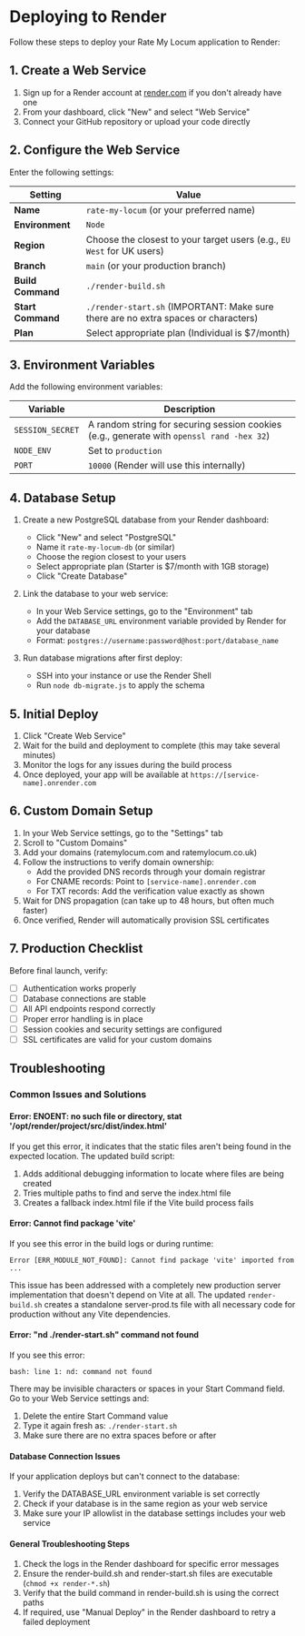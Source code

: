 # Deploying to Render

Follow these steps to deploy your Rate My Locum application to Render:

## 1. Create a Web Service

1. Sign up for a Render account at [render.com](https://render.com/) if you don't already have one
2. From your dashboard, click "New" and select "Web Service"
3. Connect your GitHub repository or upload your code directly

## 2. Configure the Web Service

Enter the following settings:

| Setting | Value |
|---------|-------|
| **Name** | `rate-my-locum` (or your preferred name) |
| **Environment** | `Node` |
| **Region** | Choose the closest to your target users (e.g., `EU West` for UK users) |
| **Branch** | `main` (or your production branch) |
| **Build Command** | `./render-build.sh` |
| **Start Command** | `./render-start.sh` (IMPORTANT: Make sure there are no extra spaces or characters) |
| **Plan** | Select appropriate plan (Individual is $7/month) |

## 3. Environment Variables

Add the following environment variables:

| Variable | Description |
|----------|-------------|
| `SESSION_SECRET` | A random string for securing session cookies (e.g., generate with `openssl rand -hex 32`) |
| `NODE_ENV` | Set to `production` |
| `PORT` | `10000` (Render will use this internally) |

## 4. Database Setup

1. Create a new PostgreSQL database from your Render dashboard:
   - Click "New" and select "PostgreSQL"
   - Name it `rate-my-locum-db` (or similar)
   - Choose the region closest to your users
   - Select appropriate plan (Starter is $7/month with 1GB storage)
   - Click "Create Database"

2. Link the database to your web service:
   - In your Web Service settings, go to the "Environment" tab
   - Add the `DATABASE_URL` environment variable provided by Render for your database
   - Format: `postgres://username:password@host:port/database_name`

3. Run database migrations after first deploy:
   - SSH into your instance or use the Render Shell
   - Run `node db-migrate.js` to apply the schema

## 5. Initial Deploy

1. Click "Create Web Service"
2. Wait for the build and deployment to complete (this may take several minutes)
3. Monitor the logs for any issues during the build process
4. Once deployed, your app will be available at `https://[service-name].onrender.com`

## 6. Custom Domain Setup

1. In your Web Service settings, go to the "Settings" tab
2. Scroll to "Custom Domains"
3. Add your domains (ratemylocum.com and ratemylocum.co.uk)
4. Follow the instructions to verify domain ownership:
   - Add the provided DNS records through your domain registrar
   - For CNAME records: Point to `[service-name].onrender.com`
   - For TXT records: Add the verification value exactly as shown
5. Wait for DNS propagation (can take up to 48 hours, but often much faster)
6. Once verified, Render will automatically provision SSL certificates

## 7. Production Checklist

Before final launch, verify:

- [ ] Authentication works properly
- [ ] Database connections are stable
- [ ] All API endpoints respond correctly
- [ ] Proper error handling is in place
- [ ] Session cookies and security settings are configured
- [ ] SSL certificates are valid for your custom domains

## Troubleshooting

### Common Issues and Solutions

#### Error: ENOENT: no such file or directory, stat '/opt/render/project/src/dist/index.html'
If you get this error, it indicates that the static files aren't being found in the expected location. The updated build script:
1. Adds additional debugging information to locate where files are being created
2. Tries multiple paths to find and serve the index.html file
3. Creates a fallback index.html file if the Vite build process fails

#### Error: Cannot find package 'vite'
If you see this error in the build logs or during runtime:
```
Error [ERR_MODULE_NOT_FOUND]: Cannot find package 'vite' imported from ...
```
This issue has been addressed with a completely new production server implementation that doesn't depend on Vite at all. The updated `render-build.sh` creates a standalone server-prod.ts file with all necessary code for production without any Vite dependencies.

#### Error: "nd ./render-start.sh" command not found
If you see this error:
```
bash: line 1: nd: command not found
```
There may be invisible characters or spaces in your Start Command field. Go to your Web Service settings and:
1. Delete the entire Start Command value
2. Type it again fresh as: `./render-start.sh`
3. Make sure there are no extra spaces before or after

#### Database Connection Issues
If your application deploys but can't connect to the database:
1. Verify the DATABASE_URL environment variable is set correctly
2. Check if your database is in the same region as your web service
3. Make sure your IP allowlist in the database settings includes your web service

#### General Troubleshooting Steps
1. Check the logs in the Render dashboard for specific error messages
2. Ensure the render-build.sh and render-start.sh files are executable (`chmod +x render-*.sh`)
3. Verify that the build command in render-build.sh is using the correct paths
4. If required, use "Manual Deploy" in the Render dashboard to retry a failed deployment